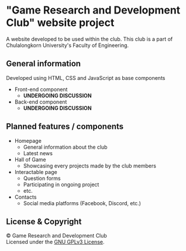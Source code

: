 # "Game Research and Development Club" website project
A website developed to be used within the club. This club is a part of Chulalongkorn University's Faculty of Engineering.

## General information
Developed using HTML, CSS and JavaScript as base components
- Front-end component
  - **UNDERGOING DISCUSSION** 
- Back-end component
  - **UNDERGOING DISCUSSION** 

## Planned features / components
* Homepage 
  * General information about the club
  * Latest news
* Hall of Game 
  * Showcasing every projects made by the club members
* Interactable page 
  * Question forms
  * Participating in ongoing project
  * etc.
* Contacts
  * Social media platforms (Facebook, Discord, etc.) 

## License & Copyright
© Game Research and Development Club</br>
Licensed under the [GNU GPLv3 License](LICENSE).